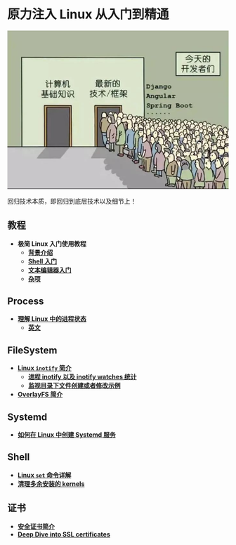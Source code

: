 # 原力注入 Linux 从入门到精通

![回归技术本质](bad_phenomenon.png)

回归技术本质，即回归到底层技术以及细节上！

## 教程
- **极简 Linux 入门使用教程**
	- [**背景介绍**](getting_started/background.md)
	- [**Shell 入门**](getting_started/shells.md)
	- [**文本编辑器入门**](getting_started/text-editors.md)
	- [**杂项**](getting_started/miscellaneous.md)

## Process
- [**理解 Linux 中的进程状态**](process/Understanding_process_states_in_Linux.md)
	- [**英文**](process/Understanding_process_states_in_Linux.pdf)

## FileSystem
- [**Linux `inotify` 简介**](fs/What_is_inotify.md)
	- [**进程 inotify 以及 inotify watches 统计**](fs/inotify_stat.sh)
	- [**监视目录下文件创建或者修改示例**](fs/inotify_monitor_path.sh)
- [**OverlayFS 简介**](fs/OverlayFS.md)

## Systemd
- [**如何在 Linux 中创建 Systemd 服务**](systemd/Systemd_Service_Creation_Guide.md)

## Shell
- [**Linux `set` 命令详解**](shell/Linux_set_Command_Explained.md)
- [**清理多余安装的 kernels**](shell/remove_odl_kernels.sh)

## 证书
- [**安全证书简介**](certs_intro.md)
- [**Deep Dive into SSL certificates**](ssl_certs.md)
